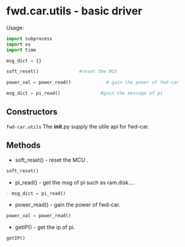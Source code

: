 # fwd.car.utils - basic driver

Usage:
```python
import subprocess
import os
import time

msg_dict = {}

soft_reset()               #reset the MCU

power_val = power_read()             # gain the power of fwd-car

msg_dict = pi_read()               #gain the message of pi

```
## Constructors
```fwd-car.utils```
The __init__.py supply the utile api for fwd-car.

## Methods
- soft_reset() - reset the MCU .
```python
soft_reset()
```
- pi_read() - get the msg of pi such as ram.disk....
```python
- msg_dict = pi_read()
```
- power_read() - gain the power of fwd-car.
```python
power_val = power_read() 
```
- getIP() - get the ip of pi.
```python
getIP()
```
